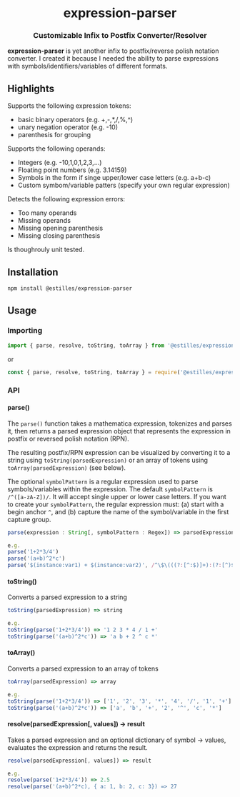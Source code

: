 <h1 align="center" style="border-bottom: none;">expression-parser</h1>
<h3 align="center">Customizable Infix to Postfix Converter/Resolver</h3>

**expression-parser** is yet another infix to postfix/reverse polish notation converter. I created it because I needed the ability to parse expressions with symbols/identifiers/variables of different formats.

## Highlights

Supports the following expression tokens:

- basic binary operators (e.g. +,-,\*,/,%,^)
- unary negation operator (e.g. -10)
- parenthesis for grouping

Supports the following operands:

- Integers (e.g. -10,1,0,1,2,3,...)
- Floating point numbers (e.g. 3.14159)
- Symbols in the form if singe upper/lower case letters (e.g. a+b-c)
- Custom symbom/variable patters (specify your own regular expression)

Detects the following expression errors:

- Too many operands
- Missing operands
- Missing opening parenthesis
- Missing closing parenthesis

Is thoughrouly unit tested.

## Installation

```
npm install @estilles/expression-parser
```

## Usage

### Importing

```JavaScript
import { parse, resolve, toString, toArray } from '@estilles/expression-parser'
```

or

```JavaScript
const { parse, resolve, toString, toArray } = require('@estilles/expression-parser')
```

### API

#### parse()

The `parse()` function takes a mathematica expression, tokenizes and parses it, then returns a parsed expression object that represents the expression in postfix or reversed polish notation (RPN).

The resulting postfix/RPN expression can be visualized by converting it to a string using `toString(parsedExpression)` or an array of tokens using `toArray(parsedExpression)` (see below).

The optional `symbolPattern` is a regular expression used to parse symbols/variables within the expression. The default `symbolPattern` is `/^([a-zA-Z])/`. It will accept single upper or lower case letters. If you want to create your `symbolPattern`, the regular expression must: (a) start with a begin anchor `^`, and (b) capture the name of the symbol/variable in the first capture group.

```JavaScript
parse(expression : String[, symbolPattern : Regex]) => parsedExpression

e.g.
parse('1+2*3/4')
parse('(a+b)^2*c')
parse('$(instance:var1) + $(instance:var2)', /^\$\(((?:[^:$)]+):(?:[^)$]+))\)/)
```

#### toString()

Converts a parsed expression to a string

```JavaScript
toString(parsedExpression) => string

e.g.
toString(parse('1+2*3/4')) => '1 2 3 * 4 / 1 +'
toString(parse('(a+b)^2*c')) => 'a b + 2 ^ c *'
```

#### toArray()

Converts a parsed expression to an array of tokens

```JavaScript
toArray(parsedExpression) => array

e.g.
toString(parse('1+2*3/4')) => ['1', '2', '3', '*', '4', '/', '1', '+']
toString(parse('(a+b)^2*c')) => ['a', 'b', '+', '2', '^', 'c', '*']
```

#### resolve(parsedExpression[, values]) -> result

Takes a parsed expression and an optional dictionary of symbol -> values, evaluates the expression and returns the result.

```JavaScript
resolve(parsedExpression[, values]) => result

e.g.
resolve(parse('1+2*3/4')) => 2.5
resolve(parse('(a+b)^2*c), { a: 1, b: 2, c: 3}) => 27
```
